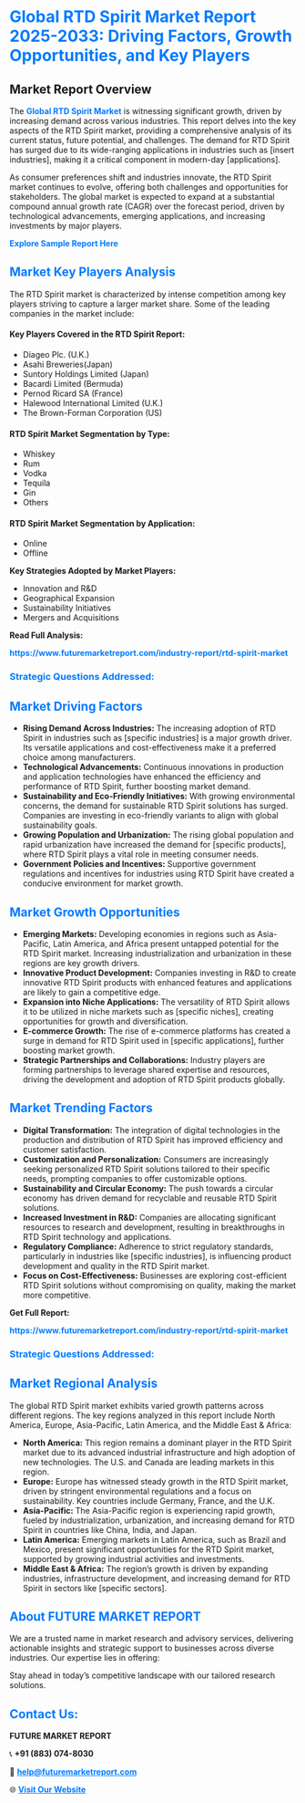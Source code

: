 <h1 style="color: #007BFF;">Global RTD Spirit Market Report 2025-2033: Driving Factors, Growth Opportunities, and Key Players</h1>

<section id="overview">
<h2>Market Report Overview</h2>
<p>The <a href="https://www.futuremarketreport.com/industry-report/rtd-spirit-market" style="color: #007BFF; text-decoration: none;"><strong>Global RTD Spirit Market</strong></a> is witnessing significant growth, driven by increasing demand across various industries. This report delves into the key aspects of the RTD Spirit market, providing a comprehensive analysis of its current status, future potential, and challenges. The demand for RTD Spirit has surged due to its wide-ranging applications in industries such as [insert industries], making it a critical component in modern-day [applications].</p>
<p>As consumer preferences shift and industries innovate, the RTD Spirit market continues to evolve, offering both challenges and opportunities for stakeholders. The global market is expected to expand at a substantial compound annual growth rate (CAGR) over the forecast period, driven by technological advancements, emerging applications, and increasing investments by major players.</p>
</section>

<section id="overview">
<p><a href="https://www.futuremarketreport.com/request-sample/reportId=63011" style="color: #007BFF; text-decoration: none;"><strong>Explore Sample Report Here</strong></a></p>
</section>

<section id="key-players">
<h2 style="color: #007BFF;">Market Key Players Analysis</h2>
<p>The RTD Spirit market is characterized by intense competition among key players striving to capture a larger market share. Some of the leading companies in the market include:</p>
<h4>Key Players Covered in the RTD Spirit Report:</h4>
<ul><li>Diageo Plc. (U.K.)</li><li>Asahi Breweries(Japan)</li><li>Suntory Holdings Limited (Japan)</li><li>Bacardi Limited (Bermuda)</li><li>Pernod Ricard SA (France)</li><li>Halewood International Limited (U.K.)</li><li>The Brown-Forman Corporation (US)</li></ul>
<h4>RTD Spirit Market Segmentation by Type:</h4>
<ul><li>Whiskey</li><li>Rum</li><li>Vodka</li><li>Tequila</li><li>Gin</li><li>Others</li></ul>

<h4>RTD Spirit Market Segmentation by Application:</h4>
<ul><li>Online</li><li>Offline</li></ul>
<p><strong>Key Strategies Adopted by Market Players:</strong></p>
<ul>
<li>Innovation and R&D</li>
<li>Geographical Expansion</li>
<li>Sustainability Initiatives</li>
<li>Mergers and Acquisitions</li>
</ul>
</section>

<section>
<p><strong>Read Full Analysis: </strong></p><a href="https://www.futuremarketreport.com/industry-report/rtd-spirit-market" style="color: #007BFF; text-decoration: none;"><strong>https://www.futuremarketreport.com/industry-report/rtd-spirit-market</strong></a>
<h3 style="color: #007BFF;">Strategic Questions Addressed:</h3>
</section>

<section id="driving-factors">
<h2 style="color: #007BFF;">Market Driving Factors</h2>
<ul>
<li><strong>Rising Demand Across Industries:</strong> The increasing adoption of RTD Spirit in industries such as [specific industries] is a major growth driver. Its versatile applications and cost-effectiveness make it a preferred choice among manufacturers.</li>
<li><strong>Technological Advancements:</strong> Continuous innovations in production and application technologies have enhanced the efficiency and performance of RTD Spirit, further boosting market demand.</li>
<li><strong>Sustainability and Eco-Friendly Initiatives:</strong> With growing environmental concerns, the demand for sustainable RTD Spirit solutions has surged. Companies are investing in eco-friendly variants to align with global sustainability goals.</li>
<li><strong>Growing Population and Urbanization:</strong> The rising global population and rapid urbanization have increased the demand for [specific products], where RTD Spirit plays a vital role in meeting consumer needs.</li>
<li><strong>Government Policies and Incentives:</strong> Supportive government regulations and incentives for industries using RTD Spirit have created a conducive environment for market growth.</li>
</ul>
</section>

<section id="growth-opportunities">
<h2 style="color: #007BFF;">Market Growth Opportunities</h2>
<ul>
<li><strong>Emerging Markets:</strong> Developing economies in regions such as Asia-Pacific, Latin America, and Africa present untapped potential for the RTD Spirit market. Increasing industrialization and urbanization in these regions are key growth drivers.</li>
<li><strong>Innovative Product Development:</strong> Companies investing in R&D to create innovative RTD Spirit products with enhanced features and applications are likely to gain a competitive edge.</li>
<li><strong>Expansion into Niche Applications:</strong> The versatility of RTD Spirit allows it to be utilized in niche markets such as [specific niches], creating opportunities for growth and diversification.</li>
<li><strong>E-commerce Growth:</strong> The rise of e-commerce platforms has created a surge in demand for RTD Spirit used in [specific applications], further boosting market growth.</li>
<li><strong>Strategic Partnerships and Collaborations:</strong> Industry players are forming partnerships to leverage shared expertise and resources, driving the development and adoption of RTD Spirit products globally.</li>
</ul>
</section>

<section id="trending-factors">
<h2 style="color: #007BFF;">Market Trending Factors</h2>
<ul>
<li><strong>Digital Transformation:</strong> The integration of digital technologies in the production and distribution of RTD Spirit has improved efficiency and customer satisfaction.</li>
<li><strong>Customization and Personalization:</strong> Consumers are increasingly seeking personalized RTD Spirit solutions tailored to their specific needs, prompting companies to offer customizable options.</li>
<li><strong>Sustainability and Circular Economy:</strong> The push towards a circular economy has driven demand for recyclable and reusable RTD Spirit solutions.</li>
<li><strong>Increased Investment in R&D:</strong> Companies are allocating significant resources to research and development, resulting in breakthroughs in RTD Spirit technology and applications.</li>
<li><strong>Regulatory Compliance:</strong> Adherence to strict regulatory standards, particularly in industries like [specific industries], is influencing product development and quality in the RTD Spirit market.</li>
<li><strong>Focus on Cost-Effectiveness:</strong> Businesses are exploring cost-efficient RTD Spirit solutions without compromising on quality, making the market more competitive.</li>
</ul>
</section>

<section>
<p><strong>Get Full Report: </strong></p><a href="https://www.futuremarketreport.com/industry-report/rtd-spirit-market" style="color: #007BFF; text-decoration: none;"><strong>https://www.futuremarketreport.com/industry-report/rtd-spirit-market</strong></a>
<h3 style="color: #007BFF;">Strategic Questions Addressed:</h3>
</section>


<section id="regional-analysis">
<h2 style="color: #007BFF;">Market Regional Analysis</h2>
<p>The global RTD Spirit market exhibits varied growth patterns across different regions. The key regions analyzed in this report include North America, Europe, Asia-Pacific, Latin America, and the Middle East & Africa:</p>
<ul>
<li><strong>North America:</strong> This region remains a dominant player in the RTD Spirit market due to its advanced industrial infrastructure and high adoption of new technologies. The U.S. and Canada are leading markets in this region.</li>
<li><strong>Europe:</strong> Europe has witnessed steady growth in the RTD Spirit market, driven by stringent environmental regulations and a focus on sustainability. Key countries include Germany, France, and the U.K.</li>
<li><strong>Asia-Pacific:</strong> The Asia-Pacific region is experiencing rapid growth, fueled by industrialization, urbanization, and increasing demand for RTD Spirit in countries like China, India, and Japan.</li>
<li><strong>Latin America:</strong> Emerging markets in Latin America, such as Brazil and Mexico, present significant opportunities for the RTD Spirit market, supported by growing industrial activities and investments.</li>
<li><strong>Middle East & Africa:</strong> The region’s growth is driven by expanding industries, infrastructure development, and increasing demand for RTD Spirit in sectors like [specific sectors].</li>
</ul>
</section>

<footer>
<h2 style="color: #007BFF;">About FUTURE MARKET REPORT</h2>
<p>We are a trusted name in market research and advisory services, delivering actionable insights and strategic support to businesses across diverse industries. Our expertise lies in offering:</p>

<p>Stay ahead in today’s competitive landscape with our tailored research solutions.</p>

<h2 style="color: #007BFF;">Contact Us:</h2>
<p><strong>FUTURE MARKET REPORT</strong></p>
<p>📞 <strong>+91 (883) 074-8030</strong></p>
<p>📧 <strong><a href="mailto:help@futuremarketreport.com" style="color: #007BFF;">help@futuremarketreport.com</a></strong></p>
<p>🌐 <strong><a href="https://www.futuremarketreport.com/" style="color: #007BFF;">Visit Our Website</a></strong></p>
</footer>
